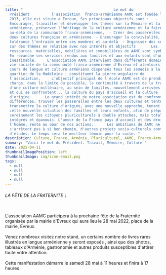```yaml
---
title: "                                         Le mot du
  Président          l'association  franco-arménienne AAMC est fondée le 10 août
  2013, elle est située à Evreux, Ses principaux objectifs sont :   -
  Encourager, travailler et développer les thèmes sur la Mémoire et la Culture
  arménienne, préserver l'héritage de la culture arménienne et la faire rayonner
  au-delà de la communauté franco-arménienne,  - Créer des passerelles entre les
  deux cultures française et arménienne  - Encourager la convivialité, la
  tolérance l’entraide entre ses membres et au-delà  - Organiser des conférences
  sur des thèmes en relation avec nos intérêts et objectifs       Les
  ressources  matérielles, mobilières et immobilières de AAMC sont symboliques.
  En revanche ses services rendus aux familles et aux enfants sont d'une valeur
  inestimable.     L'association AAMC intervient dans différents domaines de la
  vie sociale de la communauté franco-arménienne d'Evreux et alentours, mais les
  cours de langue et culture arméniens dispensés tous les samedis à la maison de
  quartier de la Madeleine ; constituent la pierre angulaire de
  l'association,     L'objectif principal de l'école AAMC est de prendre en
  charge, dans la limite du possible, la continuité à travers de la transmission
  d'une culture millénaire, au sein de familles, nouvellement arrivées en France
  et qui se confrontent... la culture du pays d'accueil et la culture
  d'origine.      Le grand intérêt de notre association est de confronter les
  différences, trouver les passerelles entre les deux cultures et tenter de
  transmettre la culture d'origine, avec une nouvelle approche, tenant compte de
  cette nouvelle situation des familles et leurs enfants, afin de préparer
  sereinement les citoyens pluriculturels à double attaches, mais totalement
  intégrés et épanouis. L'amour de la France pays d'accueil et des droits de
  l'homme, reste au cœur de nos actions.      Les ambitions de AAMC ne
  s'arrêtent pas à si bon chemin, d'autres projets socio-culturels sont en cours
  d'études. Le temps sera le meilleur témoin pour la suite. "
description: Culture, France, Arménie, Pluriculturel, AAMC, Franco-Arménienne,
summary: "Voici le mot du Président. Travail, Mémoire, Culture "
date: 2022-04-11
thumbnailImagePosition: left
thumbnailImage: img/icon-email.png
tags:
  - null
  - null
  - null
  - null
---
```

###### LA FÊTE DE LA FRATERNITE \
\
L'association AAMC participera à la prochaine fête de la Fraternité organisée par la mairie d'Evreux qui aura lieu le 28 mai 2022, place de la mairie, Evreux.\
\
Venez nombreux visitez notre stand, un certains nombre de livres rares illustrés en langue arménienne y seront exposés , ainsi que des photos, tableaux d'Arménie, gastronomie et autres produits susceptibles d'attirer toute votre attention.\
\
Cette manifestation démarre le samedi 28 mai à 11 heures et finira à 17 heures